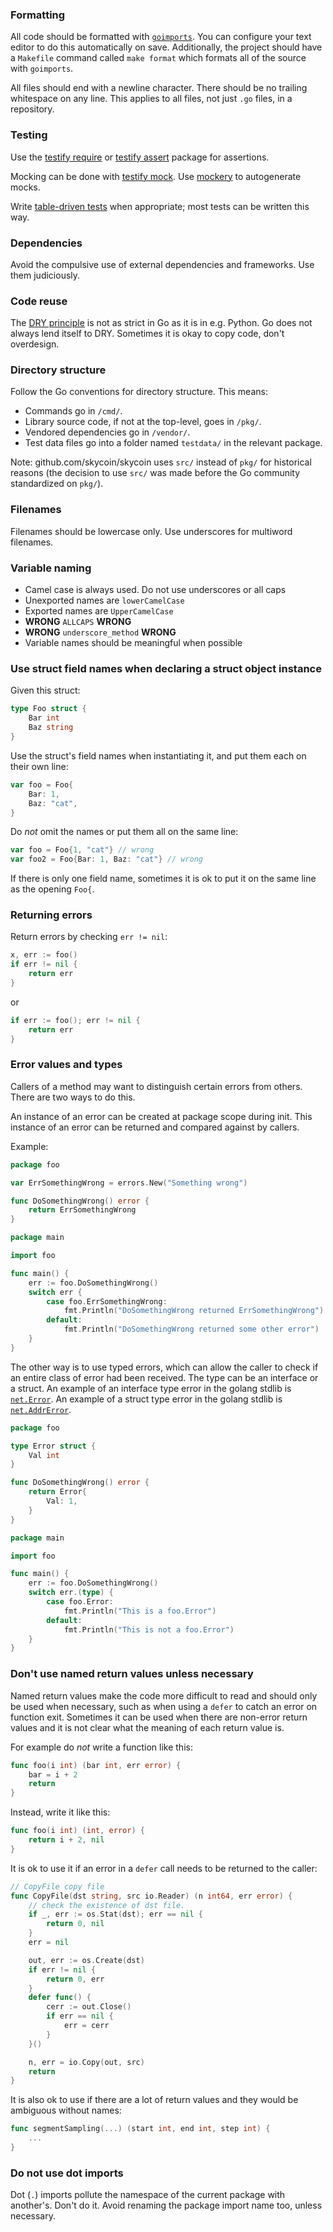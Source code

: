 ### Formatting

All code should be formatted with [`goimports`](https://godoc.org/golang.org/x/tools/cmd/goimports).  You can configure your text editor to do this automatically on save.  Additionally, the project should have a `Makefile` command called `make format` which formats all of the source with `goimports`.

All files should end with a newline character. There should be no trailing whitespace on any line.  This applies to all files, not just `.go` files, in a repository.

### Testing

Use the [testify require](https://godoc.org/github.com/stretchr/testify/require) or [testify assert](https://godoc.org/github.com/stretchr/testify/assert) package for assertions.  

Mocking can be done with [testify mock](https://godoc.org/github.com/stretchr/testify/mock).  Use [mockery](https://github.com/vektra/mockery) to autogenerate mocks.

Write [table-driven tests](https://github.com/golang/go/wiki/TableDrivenTests) when appropriate; most tests can be written this way.

### Dependencies

Avoid the compulsive use of external dependencies and frameworks.  Use them judiciously.

### Code reuse

The [DRY principle](https://en.wikipedia.org/wiki/Don%27t_repeat_yourself) is not as strict in Go as it is in e.g. Python.  Go does not always lend itself to DRY.  Sometimes it is okay to copy code, don't overdesign.

### Directory structure

Follow the Go conventions for directory structure.  This means:

* Commands go in `/cmd/`.
* Library source code, if not at the top-level, goes in `/pkg/`. 
* Vendored dependencies go in `/vendor/`.
* Test data files go into a folder named `testdata/` in the relevant package.

Note: github.com/skycoin/skycoin uses `src/` instead of `pkg/` for historical reasons (the decision to use `src/` was made before the Go community standardized on `pkg/`).

### Filenames

Filenames should be lowercase only. Use underscores for multiword filenames.

### Variable naming

* Camel case is always used. Do not use underscores or all caps
* Unexported names are `lowerCamelCase`
* Exported names are `UpperCamelCase`
* **WRONG** `ALLCAPS` **WRONG**
* **WRONG** `underscore_method` **WRONG**
* Variable names should be meaningful when possible

### Use struct field names when declaring a struct object instance

Given this struct:

```go
type Foo struct {
    Bar int
    Baz string
}
```

Use the struct's field names when instantiating it, and put them each on their own line:

```go
var foo = Foo{
    Bar: 1,
    Baz: "cat",
}
```

Do *not* omit the names or put them all on the same line:

```go
var foo = Foo{1, "cat"} // wrong
var foo2 = Foo{Bar: 1, Baz: "cat"} // wrong
```

If there is only one field name, sometimes it is ok to put it on the same line as the opening `Foo{`.

### Returning errors

Return errors by checking `err != nil`:

```go
x, err := foo()
if err != nil { 
    return err
}
```

or

```go
if err := foo(); err != nil {
    return err
}
```

### Error values and types

Callers of a method may want to distinguish certain errors from others. There are two ways to do this.

An instance of an error can be created at package scope during init. This instance of an error can be returned and compared against by callers.

Example:

```go
package foo

var ErrSomethingWrong = errors.New("Something wrong")

func DoSomethingWrong() error {
    return ErrSomethingWrong
}
```

```go
package main

import foo

func main() {
    err := foo.DoSomethingWrong()
    switch err {
        case foo.ErrSomethingWrong:
            fmt.Println("DoSomethingWrong returned ErrSomethingWrong")
        default:
            fmt.Println("DoSomethingWrong returned some other error")
    }
}
```

The other way is to use typed errors, which can allow the caller to check if an entire class of error had been received. The type can be an interface or a struct. An example of an interface type error in the golang stdlib is [`net.Error`](https://golang.org/pkg/net/#Error). An example of a struct type error in the golang stdlib is [`net.AddrError`](https://golang.org/pkg/net/#AddrError).

```go
package foo

type Error struct {
    Val int
}

func DoSomethingWrong() error {
    return Error{
        Val: 1,
    }
}
```

```go
package main

import foo

func main() {
    err := foo.DoSomethingWrong()
    switch err.(type) {
        case foo.Error:
            fmt.Println("This is a foo.Error")
        default:
            fmt.Println("This is not a foo.Error")
    }
}
```

### Don't use named return values unless necessary

Named return values make the code more difficult to read and should only be used when necessary, such as when using a `defer` to catch an error on function exit.  Sometimes it can be used when there are non-error return values and it is not clear what the meaning of each return value is.

For example do *not* write a function like this:

```go
func foo(i int) (bar int, err error) {
    bar = i + 2
    return
}
```

Instead, write it like this:

```go
func foo(i int) (int, error) {
    return i + 2, nil
}
```

It is ok to use it if an error in a `defer` call needs to be returned to the caller:

```go
// CopyFile copy file
func CopyFile(dst string, src io.Reader) (n int64, err error) {
	// check the existence of dst file.
	if _, err := os.Stat(dst); err == nil {
		return 0, nil
	}
	err = nil

	out, err := os.Create(dst)
	if err != nil {
		return 0, err
	}
	defer func() {
		cerr := out.Close()
		if err == nil {
			err = cerr
		}
	}()

	n, err = io.Copy(out, src)
	return
}
```

It is also ok to use if there are a lot of return values and they would be ambiguous without names:

```go
func segmentSampling(...) (start int, end int, step int) {
    ...
}
```

### Do not use dot imports

Dot (`.`) imports pollute the namespace of the current package with another's. Don't do it. Avoid renaming the package import name too, unless necessary.